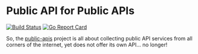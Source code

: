 # Public API for Public APIs

[![Build Status](https://travis-ci.org/davemachado/public-api.svg?branch=master)](https://travis-ci.org/davemachado/public-api)
[![Go Report Card](https://goreportcard.com/badge/github.com/davemachado/public-api)](https://goreportcard.com/report/github.com/davemachado/public-api)

So, the [public-apis](https://github.com/toddmotto/public-apis) project is all about collecting public API services from all corners of the internet, yet does not offer its own API... no longer!

